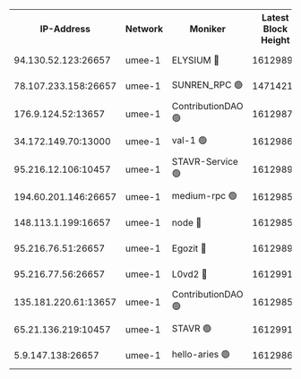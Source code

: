 


<table><tr><th>IP-Address</th><th>Network</th><th>Moniker</th><th>Latest Block Height</th><th>Earliest Block Height</th><th>Catching Up</th><th>Tx Index</th><th>Voting Power</th><th>Scan Time</th></tr><tr><td>94.130.52.123:26657</td><td>umee-1</td><td>ELYSIUM 🔴</td><td>16129898</td><td>3216011</td><td>False</td><td>off</td><td>27327720</td><td>2025-02-10T14:24:05.445236539UTC</td></tr><tr><td>78.107.233.158:26657</td><td>umee-1</td><td>SUNREN_RPC 🟢</td><td>14714211</td><td>13338194</td><td>False</td><td>on</td><td>0</td><td>2025-02-10T14:22:05.795710399UTC</td></tr><tr><td>176.9.124.52:13657</td><td>umee-1</td><td>ContributionDAO 🟢</td><td>16129873</td><td>13924595</td><td>False</td><td>on</td><td>0</td><td>2025-02-10T14:21:46.835211494UTC</td></tr><tr><td>34.172.149.70:13000</td><td>umee-1</td><td>val-1 🟢</td><td>16129869</td><td>14743001</td><td>False</td><td>off</td><td>0</td><td>2025-02-10T14:21:22.744071901UTC</td></tr><tr><td>95.216.12.106:10457</td><td>umee-1</td><td>STAVR-Service 🟢</td><td>16129895</td><td>15224001</td><td>False</td><td>on</td><td>0</td><td>2025-02-10T14:23:46.207941530UTC</td></tr><tr><td>194.60.201.146:26657</td><td>umee-1</td><td>medium-rpc 🟢</td><td>16129855</td><td>15489235</td><td>False</td><td>on</td><td>0</td><td>2025-02-10T14:20:02.722978208UTC</td></tr><tr><td>148.113.1.199:16657</td><td>umee-1</td><td>node 🔴</td><td>16129853</td><td>15872248</td><td>False</td><td>off</td><td>1666214</td><td>2025-02-10T14:19:55.386413626UTC</td></tr><tr><td>95.216.76.51:26657</td><td>umee-1</td><td>Egozit 🔴</td><td>16129898</td><td>16029898</td><td>False</td><td>off</td><td>38663414</td><td>2025-02-10T14:24:05.117006344UTC</td></tr><tr><td>95.216.77.56:26657</td><td>umee-1</td><td>L0vd2 🔴</td><td>16129910</td><td>16029909</td><td>False</td><td>off</td><td>38558751</td><td>2025-02-10T14:25:06.861450597UTC</td></tr><tr><td>135.181.220.61:13657</td><td>umee-1</td><td>ContributionDAO 🟢</td><td>16129852</td><td>16123809</td><td>False</td><td>off</td><td>0</td><td>2025-02-10T14:19:50.062370755UTC</td></tr><tr><td>65.21.136.219:10457</td><td>umee-1</td><td>STAVR 🟢</td><td>16129910</td><td>16126998</td><td>False</td><td>on</td><td>0</td><td>2025-02-10T14:25:15.369136369UTC</td></tr><tr><td>5.9.147.138:26657</td><td>umee-1</td><td>hello-aries 🟢</td><td>16129868</td><td>16127461</td><td>False</td><td>off</td><td>0</td><td>2025-02-10T14:21:17.377279499UTC</td></tr></table>
